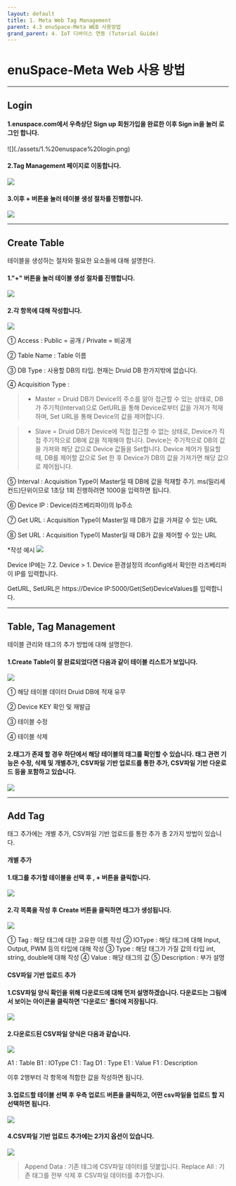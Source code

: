 ```yaml
---
layout: default
title: 1. Meta Web Tag Management
parent: 4.3 enuSpace-Meta WEB 사용방법
grand_parent: 4. IoT 디바이스 연동 (Tutorial Guide)
---
```


# enuSpace-Meta Web 사용 방법
<hr>

## Login

<h4>
1.enuspace.com에서 우측상단 Sign up 회원가입을 완료한 이후 Sign in을 눌러 로그인 합니다.
</h4>
![](./assets/1.%20enuspace%20login.png)

<h4>2.Tag Management 페이지로 이동합니다.</h4>

![](./assets/move_tag_management.png)


<h4>3.이후 + 버튼을 눌러 테이블 생성 절차를 진행합니다.</h4>

![](./assets/Tag%20Management.png)

<hr>

## Create Table
테이블을 생성하는 절차와 필요한 요소들에 대해 설명한다.

<h4>1."+" 버튼을 눌러 테이블 생성 절차를 진행합니다.</h4>

![](./assets/Tag%20Management.png)

<h4>2.각 항목에 대해 작성합니다.</h4>

![](./assets/Create_Table_1.png)

① Access : Public = 공개 / Private = 비공개

② Table Name : Table 이름

③ DB Type : 사용할 DB의 타입. 현재는 Druid DB 한가지밖에 없습니다.

④ Acquisition Type :

 > * Master = Druid DB가 Device의 주소를 알아 접근할 수 있는 상태로, DB가 주기적(Interval)으로 GetURL을 통해 Device로부터 값을 가져가 적재하며, Set URL을 통해 Device의 값을 제어합니다.

 > * Slave = Druid DB가 Device에 직접 접근할 수 없는 상태로, Device가 직접 주기적으로 DB에 값을 적재해야 합니다. Device는 주기적으로 DB의 값을 가져와 해당 값으로 Device 값들을 Set합니다. Device 제어가 필요할 때, DB를 제어할 값으로 Set 한 후 Device가 DB의 값을 가져가면 해당 값으로 제어됩니다.

⑤ Interval : Acquisition Type이 Master일 때 DB에 값을 적재할 주기. ms(밀리세컨드)단위이므로 1초당 1회 진행하려면 1000을 입력하면 됩니다.

⑥ Device IP : Device(라즈베리파이)의 Ip주소

⑦ Get URL : Acquisition Type이 Master일 때 DB가 값을 가져갈 수 있는 URL

⑧ Set URL : Acquisition Type이 Master일 때 DB가 값을 제어할 수 있는 URL

 *작성 예시
![](./assets/create_table_example.png)

Device IP에는 7.2. Device > 1. Device 환경설정의 ifconfig에서 확인한 라즈베리파이 IP를 입력합니다.

GetURL, SetURL은 https://Device IP:5000/Get(Set)DeviceValues를 입력합니다.

<hr>

## Table, Tag Management
테이블 관리와 태그의 추가 방법에 대해 설명한다.

<h4>1.Create Table이 잘 완료되었다면 다음과 같이 테이블 리스트가 보입니다.</h4>

![](./assets/7.%20Create%20Table_4.png)

① 해당 테이블 데이터 Druid DB에 적재 유무

② Device KEY 확인 및 재발급 

③ 테이블 수정

④ 테이블 삭제

<h4>2.태그가 존재 할 경우 하단에서 해당 테이블의 태그를 확인할 수 있습니다. 태그 관련 기능은 수정, 삭제 및 개별추가, CSV파일 기반 업로드를 통한 추가, CSV파일 기반 다운로드 등을 포함하고 있습니다.
</h4>

![](./assets/14.%20Add_Tag_2.png)

<hr>

## Add Tag

태그 추가에는 개별 추가, CSV파일 기반 업로드를 통한 추가 총 2가지 방법이 있습니다.

#### 개별 추가

<h4>1.태그를 추가할 테이블을 선택 후 , + 버튼을 클릭합니다.</h4>

![](./assets/8.%20Create%20Tag.png)

<h4>2.각 목록을 작성 후 Create 버튼을 클릭하면 태그가 생성됩니다.</h4>

![](./assets/9.%20Create%20Tag_2.png)

① Tag : 해당 태그에 대한 고유한 이름 작성
② IOType : 해당 태그에 대해 Input, Output, PWM 등의 타입에 대해 작성
③ Type : 해당 태그가 가질 값의 타입 int, string, double에 대해 작성
④ Value : 해당 태그의 값 
⑤ Description : 부가 설명

#### CSV파일 기반 업로드 추가

<h4>1.CSV파일 양식 확인을 위해 다운로드에 대해 먼저 설명하겠습니다. 다운로드는 그림에서 보이는 아이콘을 클릭하면 '다운로드' 폴더에 저장됩니다.</h4>

![](./assets/10.%20Download%20Tag.png)

<h4>2.다운로드된 CSV파일 양식은 다음과 같습니다.</h4>

![](./assets/11.%20Download%20Tag%20Excel.png)

A1 : Table
B1 : IOType
C1 : Tag
D1 : Type
E1 : Value
F1 : Description

이후 2행부터 각 항목에 적합한 값을 작성하면 됩니다.

<h4>3.업로드할 테이블 선택 후 우측 업로드 버튼을 클릭하고, 어떤 csv파일을 업로드 할 지 선택하면 됩니다.</h4>

![](./assets/12.%20Download%20Tag_2.png)

<h4>4.CSV파일 기반 업로드 추가에는 2가지 옵션이 있습니다.</h4>

![](./assets/13.%20Add_Tag.png)

> Append Data : 기존 태그에 CSV파일 데이터를 덧붙입니다.
> Replace All : 기존 태그를 전부 삭제 후 CSV파일 데이터를 추가합니다.

